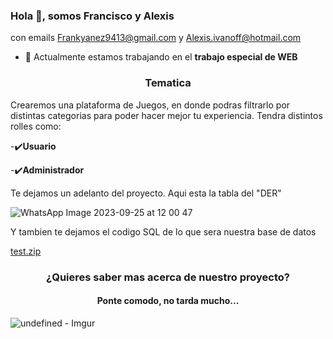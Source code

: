 ### Hola 👋, somos Francisco y Alexis
con emails Frankyanez9413@gmail.com y Alexis.ivanoff@hotmail.com


- 🚀 Actualmente estamos trabajando en el **trabajo especial de WEB**

<h3 align="center"> Tematica </h3>
<p>Crearemos una plataforma de Juegos, en donde podras filtrarlo por distintas categorias para poder hacer mejor tu experiencia. Tendra distintos rolles como:</p>

-✔️**Usuario**

-✔️**Administrador**


Te dejamos un adelanto del proyecto. Aqui esta la tabla del "DER"

![WhatsApp Image 2023-09-25 at 12 00 47](https://github.com/frankYanez/PlayGame/assets/103048012/6c37a4f8-0782-4e9b-89cc-5996f6e56660)

Y tambien te dejamos el codigo SQL de lo que sera nuestra base de datos

[test.zip](https://github.com/frankYanez/PlayGame/files/12720359/test.zip)

<h3 align="center">¿Quieres saber mas acerca de nuestro proyecto?</h3>
<p align="left">
</p>

<h4 align="center"> Ponte comodo, no tarda mucho...</h4>

![undefined - Imgur](https://github.com/frankYanez/PlayGame/assets/103048012/0702c475-c488-408e-b514-5875b5e911b1)



